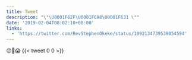 ```yaml
---
title: Tweet
description: "\"\U0001F62F\U0001F6A8\U0001F631 \""
date: '2019-02-04T08:02:10+00:00'
links:
  - 'https://twitter.com/RevStephenOkeke/status/1092134739539054594'
---
```

😯🚨😱 
      {{< tweet 0 0 >}}
    
